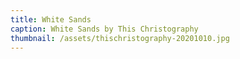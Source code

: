```yaml
---
title: White Sands
caption: White Sands by This Christography
thumbnail: /assets/thischristography-20201010.jpg
---
```

